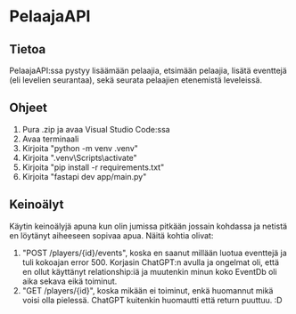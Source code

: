 # PelaajaAPI

## Tietoa
PelaajaAPI:ssa pystyy lisäämään pelaajia, etsimään pelaajia, lisätä eventtejä (eli levelien seurantaa), sekä seurata pelaajien etenemistä leveleissä.

## Ohjeet
1. Pura .zip ja avaa Visual Studio Code:ssa
2. Avaa terminaali
3. Kirjoita "python -m venv .venv"
4. Kirjoita ".venv\Scripts\activate"
5. Kirjoita "pip install -r requirements.txt"
6. Kirjoita "fastapi dev app/main.py"

## Keinoälyt
Käytin keinoälyjä apuna kun olin jumissa pitkään jossain kohdassa ja netistä en löytänyt aiheeseen sopivaa apua. Näitä kohtia olivat:
1. "POST /players/{id}/events", koska en saanut millään luotua eventtejä ja tuli kokoajan error 500. Korjasin ChatGPT:n avulla ja ongelmat oli, että en ollut käyttänyt relationship:iä ja muutenkin minun koko EventDb oli aika sekava eikä toiminut.
2. "GET /players/{id}", koska mikään ei toiminut, enkä huomannut mikä voisi olla pielessä. ChatGPT kuitenkin huomautti että return puuttuu. :D
